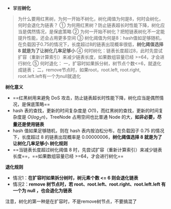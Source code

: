 * 掌握**树化**
> 为什么要用红黑树，为何一开始不树化，树化阈值为何是8，何时会树化，何时会退化为链表？
① 为何用红黑树？防止链表超长时性能下降，树化应当是偶然情况，是保底策略
② 为何一开始不树化？把短链表树化不一定能提升性能，还会占用更多空间
③ 树化阈值为何是8：hash值如足够随机，在负载因子0.75的情况下，长度超过8的链表出现概率很低，**树化阈值选择 8 就是为了让树化几率足够小**
④ 何时树化：链表长度超过8，此时先尝试扩容（重新计算索引）来减少链表长度，如果数组容量已经 >=64，才会进行树化
⑤ 何时退化：
一，扩容时如果拆分树，树节点个数<=6，就退化成链表；
二，remove节点时，如果root，root.left, root.right, root.left.left有一个为null就退化

**树化意义**
* ==红黑树用来避免 DoS 攻击，防止链表超长时性能下降，树化应当是偶然情况，是保底策略==
* hash 表的查找，更新的时间复杂度是 $O(1)$，而红黑树的查找，更新的时间复杂度是 $O(log_2⁡n )$，TreeNode 占用空间也比普通 Node 的大，**如非必要，尽量还是使用链表**
* hash 值如果足够随机，则在 hash 表内按泊松分布，在负载因子 0.75 的情况下，长度超过 8 的链表出现概率是 0.00000006，**树化阈值选择 8 就是为了让树化几率足够小**
**树化规则**
* ==当链表长度超过树化阈值 8 时，先尝试扩容（重新计算索引）来减少链表长度==，==如果数组容量已经 >=64，才会进行树化==

**退化规则**
* 情况1：**在扩容时如果拆分树时，树元素个数 <= 6 则会退化链表**
* 情况2：**remove 树节点时，若 root、root.left、root.right、root.left.left 有一个为 null ，也会退化为链表**

注意，树化的第一种是在扩容时，不是remove树节点，不要搞混了